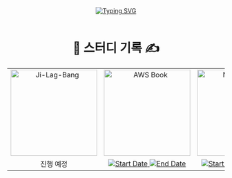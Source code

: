   
<div align="center">
  <a href="https://git.io/typing-svg">
    <img src="https://readme-typing-svg.demolab.com?font=Fira+Code&pause=1000&width=435&lines=Welcome+to+DevBookLog+%F0%9F%9A%80;Happy+coding+%26+learning!" alt="Typing SVG" />
  </a>
</div>


<br />

#  <div align="center">   📖 스터디 기록 ✍️</div> 
  

<div align="center">   
<table>
  <tr>
<!--      <td>
     <div align="center">    <a href="https://github.com/roxie-dev/Python-Book-Study">
        <img width="200" alt="Python Book" src="https://github.com/user-attachments/assets/365a8fff-e5df-4192-8aff-dbda09468713"/>
      </a></div>
    </td> -->
    <td>
     <div align="center">    <a href="https://github.com/roxie-dev/Ji-Lag-Bang">
        <img width="200" alt="Ji-Lag-Bang" src="https://github.com/user-attachments/assets/a589686d-75cc-420b-b90d-4de2cbb1176a"/>
      </a></div>
    </td>
    <td>
     <div align="center">    <a href="https://github.com/roxie-dev/AWS-TextBook-Study">
        <img width="200" alt="AWS Book" src="https://github.com/user-attachments/assets/b3eddee1-60ce-4888-b574-94b7df48e126"/>
      </a></div>
    </td>
    <td>
     <div align="center">    <a href="https://github.com/roxie-dev/NestJS-Book-Study">
        <img width="200" alt="NestJS Book" src="https://github.com/user-attachments/assets/fe724431-2822-4420-a271-f162f762dca6"/>
      </a></div>
    </td>
  </tr>
  <tr>
<!--      <td align="center">
      <a href="https://shields.io/">
        <img src="https://img.shields.io/badge/START-2025/08/27-blue.svg" alt="Start Date">
      </a>
      <a href="https://github.com/Naereen/badges">
        <img src="https://img.shields.io/badge/END-2025/10/01-green.svg" alt="End Date">
      </a>
    </td> -->
    <td align="center">
<!--       <a href="https://shields.io/">
        <img src="https://img.shields.io/badge/START-2025/07/01-blue.svg" alt="Start Date">
      </a>
      <a href="https://github.com/Naereen/badges">
        <img src="https://img.shields.io/badge/END-~-green.svg" alt="End Date">
      </a> -->
진행 예정
    </td>
    <td align="center">
      <a href="https://shields.io/">
        <img src="https://img.shields.io/badge/START-2025/05/14-blue.svg" alt="Start Date">
      </a>
      <a href="https://github.com/Naereen/badges">
        <img src="https://img.shields.io/badge/END-2025/06/11-green.svg" alt="End Date">
      </a>
    </td>
     <td align="center">
      <a href="https://shields.io/">
        <img src="https://img.shields.io/badge/START-2025/03/26-blue.svg" alt="Start Date">
      </a>
      <a href="https://github.com/Naereen/badges">
        <img src="https://img.shields.io/badge/END-2025/05/07-green.svg" alt="End Date">
      </a>
    </td>
  </tr>
</table>

</div>

